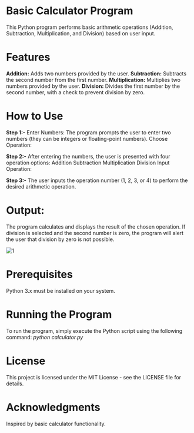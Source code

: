 # Basic Calculator Program
This Python program performs basic arithmetic operations (Addition, Subtraction, Multiplication, and Division) based on user input.
# Features
**Addition:** Adds two numbers provided by the user.
**Subtraction:** Subtracts the second number from the first number.
**Multiplication:** Multiplies two numbers provided by the user.
**Division:** Divides the first number by the second number, with a check to prevent division by zero.
# How to Use
**Step 1:-** Enter Numbers:
The program prompts the user to enter two numbers (they can be integers or floating-point numbers).
Choose Operation:

**Step 2:-** After entering the numbers, the user is presented with four operation options:
Addition
Subtraction
Multiplication
Division
Input Operation:

**Step 3:-** The user inputs the operation number (1, 2, 3, or 4) to perform the desired arithmetic operation.

# Output:
The program calculates and displays the result of the chosen operation.
If division is selected and the second number is zero, the program will alert the user that division by zero is not possible.


![1](https://github.com/user-attachments/assets/03cba12f-0690-48cb-a46e-0dda06a56cde)

# Prerequisites
Python 3.x must be installed on your system.
# Running the Program
To run the program, simply execute the Python script using the following command:
_python calculator.py_
# License
This project is licensed under the MIT License - see the LICENSE file for details.

# Acknowledgments
Inspired by basic calculator functionality.
